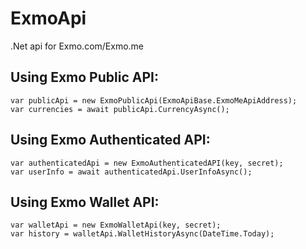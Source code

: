 # ExmoApi
.Net api for Exmo.com/Exmo.me

 Using Exmo Public API:
----------------------
    var publicApi = new ExmoPublicApi(ExmoApiBase.ExmoMeApiAddress);
    var currencies = await publicApi.CurrencyAsync();

Using Exmo Authenticated API:
-----------------------------
    var authenticatedApi = new ExmoAuthenticatedAPI(key, secret);
    var userInfo = await authenticatedApi.UserInfoAsync();

Using Exmo Wallet API:
----------------------
    var walletApi = new ExmoWalletApi(key, secret);
    var history = walletApi.WalletHistoryAsync(DateTime.Today);
